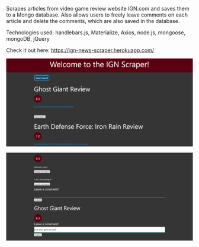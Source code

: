 Scrapes articles from video game review website IGN.com and saves them to a Mongo database. Also allows users to freely leave comments on each article and delete the comments, which are also saved in the database.

Technologies used: handlebars.js, Materialize, Axios, node.js, mongoose, mongoDB, jQuery

Check it out here: https://ign-news-scraper.herokuapp.com/

![alt text](https://raw.githubusercontent.com/sethbaldridge87/ign_scrape/master/ign1.PNG)

![alt text](https://raw.githubusercontent.com/sethbaldridge87/ign_scrape/master/ign2.PNG)
